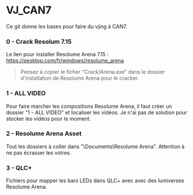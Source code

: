 # VJ_CAN7
Ce git donne les bases pour faire du vjing à CAN7.

### 0 - Crack Resolum 7.15
Le lien pour installer Resolume Arena 7.15 :
https://pesktop.com/fr/windows/resolume_arena
> Pensez à copier le ficher "Crack/Arena.exe" dans le dossier d'installation de Resolume Arena pour le cracker.

### 1 - ALL VIDEO
Pour faire marcher les compositions Resolume Arena, il faut créer un dossier "1 - ALL VIDEO" et localiser les vidéos.
Je n'ai pas de solution pour stocker les  vidéos pour le moment.

### 2 - Resolume Arena Asset
Tout les dossiers à coller dans "\Documents\Resolume Arena". Attention à ne pas écrasser les votres.

### 3 - QLC+
Fichiers pour mapper les bars LEDs dans QLC+ avec avec des lumiverses Resolume Arena.
